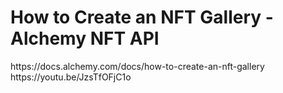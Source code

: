 # How to Create an NFT Gallery - Alchemy NFT API

<Learn how to build an NFT gallery>
https://docs.alchemy.com/docs/how-to-create-an-nft-gallery
https://youtu.be/JzsTfOFjC1o
